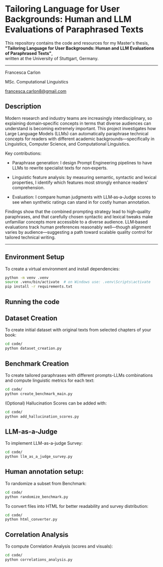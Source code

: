 # Tailoring Language for User Backgrounds: Human and LLM Evaluations of Paraphrased Texts

This repository contains the code and resources for my Master's thesis,  
**"Tailoring Language for User Backgrounds: Human and LLM Evaluations of Paraphrased Texts"**,  
written at the University of Stuttgart, Germany.

---

Francesca Carlon 

MSc. Computational Linguistics

francesca.carlon8@gmail.com

## Description

Modern research and industry teams are increasingly interdisciplinary, so explaining domain‑specific concepts in terms that diverse audiences can understand is becoming extremely important.
This project investigates how Large Language Models (LLMs) can automatically paraphrase technical concepts for readers with different academic backgrounds—specifically in Linguistics, Computer Science, and Computational Linguistics.

Key contributions:

- Paraphrase generation: I design Prompt Engineering pipelines to have LLMs to rewrite specialist texts for non‑experts.

- Linguistic feature analysis: by measuring semantic, syntactic and lexical properties, I identify which features most strongly enhance readers' comprehension.

- Evaluation: I compare human judgments with LLM‑as‑a‑Judge scores to see when synthetic ratings can stand in for costly human annotation.

Findings show that the combined prompting strategy lead to high‑quality paraphrases, and that carefully chosen syntactic and lexical tweaks make unfamiliar concepts more accessible to a diverse audience. LLM‑based evaluations track human preferences reasonably well—though alignment varies by audience—suggesting a path toward scalable quality control for tailored technical writing.

---

## Environment Setup

To create a virtual environment and install dependencies:

```bash
python -m venv .venv
source .venv/bin/activate  # on Windows use: .venv\Scripts\activate
pip install -r requirements.txt
```

## Running the code

## Dataset Creation
To create initial dataset with original texts from selected chapters of your book:

```bash
cd code/
python dataset_creation.py
```

## Benchmark Creation
To create tailored paraphrases with different prompts-LLMs combinations and compute linguistic metrics for each text:
```bash
cd code/
python create_benchmark_main.py
```

(Optional) Hallucination Scores can be added with: 
```bash
cd code/
python add_hallucination_scores.py
```

## LLM-as-a-Judge
To implement LLM-as-a-judge Survey:
```bash
cd code/
python llm_as_a_judge_survey.py
```

## Human annotation setup: 

To randomize a subset from Benchmark:
```bash
cd code/
python randomize_benchmark.py
```

To convert files into HTML for better readability and survey distribution:
```bash
cd code/
python html_converter.py
```

## Correlation Analysis
To compute Correlation Analysis (scores and visuals):
```bash
cd code/
python correlations_analysis.py
```
